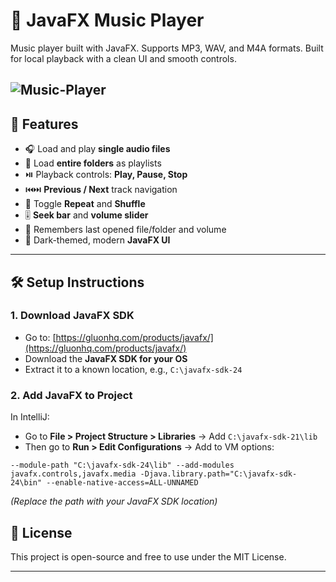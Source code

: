 # 🎵 JavaFX Music Player

Music player built with JavaFX.
Supports MP3, WAV, and M4A formats. Built for local playback with a clean UI and smooth controls.

![Music-Player](https://github.com/user-attachments/assets/a7ebccab-8506-47bb-9d6a-f635bab90c79)
---
## 🚀 Features

- 🎧 Load and play **single audio files**
- 📁 Load **entire folders** as playlists
- ⏯️ Playback controls: **Play, Pause, Stop**
- ⏮️⏭️ **Previous / Next** track navigation
- 🔁 Toggle **Repeat** and **Shuffle**
- 🎚 **Seek bar** and **volume slider**
- 🧠 Remembers last opened file/folder and volume
- 🖤 Dark-themed, modern **JavaFX UI**

---


## 🛠 Setup Instructions

### 1. Download JavaFX SDK

- Go to: [https://gluonhq.com/products/javafx/](https://gluonhq.com/products/javafx/)
- Download the **JavaFX SDK for your OS**
- Extract it to a known location, e.g., `C:\javafx-sdk-24`

### 2. Add JavaFX to Project

In IntelliJ:
- Go to **File > Project Structure > Libraries** → Add `C:\javafx-sdk-21\lib`
- Then go to **Run > Edit Configurations** → Add to VM options:

```
--module-path "C:\javafx-sdk-24\lib" --add-modules javafx.controls,javafx.media -Djava.library.path="C:\javafx-sdk-24\bin" --enable-native-access=ALL-UNNAMED
```

*(Replace the path with your JavaFX SDK location)*

## 📃 License

This project is open-source and free to use under the MIT License.

---
